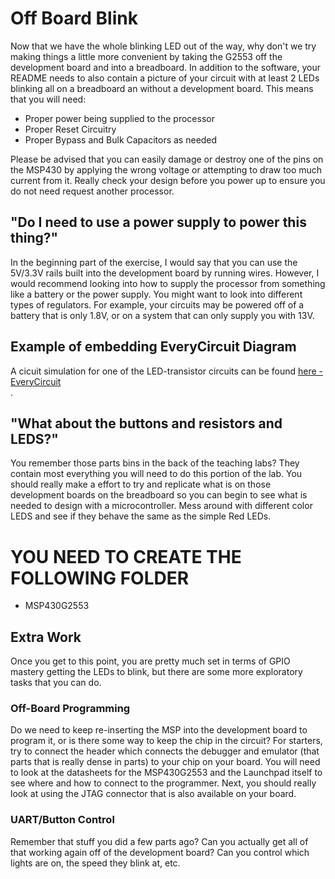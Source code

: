 # Off Board Blink
Now that we have the whole blinking LED out of the way, why don't we try making things a little more convenient by taking the G2553 off the development board and into a breadboard. In addition to the software, your README needs to also contain a picture of your circuit with at least 2 LEDs blinking all on a breadboard an without a development board. This means that you will need:
* Proper power being supplied to the processor
* Proper Reset Circuitry 
* Proper Bypass and Bulk Capacitors as needed

Please be advised that you can easily damage or destroy one of the pins on the MSP430 by applying the wrong voltage or attempting to draw too much current from it. Really check your design before you power up to ensure you do not need request another processor.

## "Do I need to use a power supply to power this thing?"
In the beginning part of the exercise, I would say that you can use the 5V/3.3V rails built into the development board by running wires. However, I would recommend looking into how to supply the processor from something like a battery or the power supply. You might want to look into different types of regulators. For example, your circuits may be powered off of a battery that is only 1.8V, or on a system that can only supply you with 13V.

## Example of embedding EveryCircuit Diagram
A cicuit simulation for one of the LED-transistor circuits can be found
<a href="http://everycircuit.com/circuit/5126254895562752">here - EveryCircuit</a><br>.



## "What about the buttons and resistors and LEDS?"
You remember those parts bins in the back of the teaching labs? They contain most everything you will need to do this portion of the lab. You should really make a effort to try and replicate what is on those development boards on the breadboard so you can begin to see what is needed to design with a microcontroller. Mess around with different color LEDS and see if they behave the same as the simple Red LEDs.

# YOU NEED TO CREATE THE FOLLOWING FOLDER
* MSP430G2553

## Extra Work
Once you get to this point, you are pretty much set in terms of GPIO mastery getting the LEDs to blink, but there are some more exploratory tasks that you can do.

### Off-Board Programming 
Do we need to keep re-inserting the MSP into the development board to program it, or is there some way to keep the chip in the circuit? For starters, try to connect the header which connects the debugger and emulator (that parts that is really dense in parts) to your chip on your board. You will need to look at the datasheets for the MSP430G2553 and the Launchpad itself to see where and how to connect to the programmer. Next, you should really look at using the JTAG connector that is also available on your board.

### UART/Button Control
Remember that stuff you did a few parts ago? Can you actually get all of that working again off of the development board? Can you control which lights are on, the speed they blink at, etc.